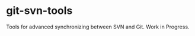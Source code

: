 git-svn-tools
=============

Tools for advanced synchronizing between SVN and Git. Work in Progress.